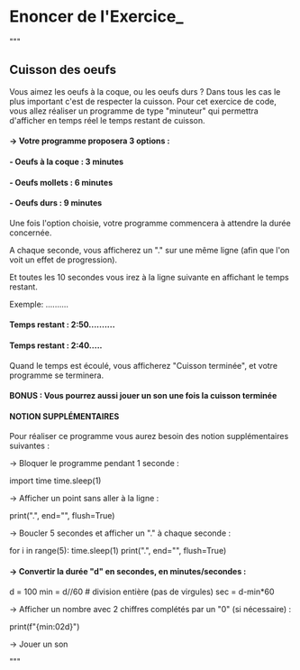 
#   ____Enoncer de l'Exercice_____
"""
## Cuisson des oeufs

Vous aimez les oeufs à la coque, ou les oeufs durs ? Dans tous les cas le plus important c'est de respecter la cuisson.
Pour cet exercice de code, vous allez réaliser un programme de type "minuteur" qui permettra d'afficher en temps réel 
le temps restant de cuisson.

#### -> Votre programme proposera 3 options :

#### - Oeufs à la coque : 3 minutes

#### - Oeufs mollets : 6 minutes

#### - Oeufs durs : 9 minutes

Une fois l'option choisie, votre programme commencera à attendre la durée concernée.

A chaque seconde, vous afficherez un "." sur une même ligne (afin que l'on voit un effet de progression).

Et toutes les 10 secondes vous irez à la ligne suivante en affichant le temps restant.

Exemple:
..........

#### Temps restant : 2:50..........

#### Temps restant : 2:40.....

Quand le temps est écoulé, vous afficherez "Cuisson terminée", et votre programme se terminera.

#### BONUS : Vous pourrez aussi jouer un son une fois la cuisson terminée


#### NOTION SUPPLÉMENTAIRES

Pour réaliser ce programme vous aurez besoin des notion supplémentaires suivantes :

-> Bloquer le programme pendant 1 seconde :

import time
time.sleep(1)


-> Afficher un point sans aller à la ligne :

print(".", end="", flush=True)


-> Boucler 5 secondes et afficher un "." à chaque seconde :

for i in range(5):
    time.sleep(1)
    print(".", end="", flush=True)


#### -> Convertir la durée "d" en secondes, en minutes/secondes :

d = 100
min = d//60 # division entière (pas de virgules)
sec = d-min*60

-> Afficher un nombre avec 2 chiffres complétés par un "0" (si nécessaire) :

print(f"{min:02d}")

-> Jouer un son

"""
